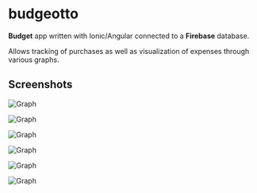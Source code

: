 # budgeotto

**Budget** app written with Ionic/Angular connected to a **Firebase** database.

Allows tracking of purchases as well as visualization of expenses through various graphs.

## Screenshots

![Graph](https://github.com/ltalhouarne/budgeotto/blob/master/img/IMG_0282.PNG)

![Graph](https://github.com/ltalhouarne/budgeotto/blob/master/img/IMG_0283.PNG)

![Graph](https://github.com/ltalhouarne/budgeotto/blob/master/img/IMG_0284.PNG)

![Graph](https://github.com/ltalhouarne/budgeotto/blob/master/img/IMG_0285.PNG)

![Graph](https://github.com/ltalhouarne/budgeotto/blob/master/img/IMG_0286.PNG)

![Graph](https://github.com/ltalhouarne/budgeotto/blob/master/img/Screen%20Shot%202016-12-03%20at%2012.53.11%20PM.png)
